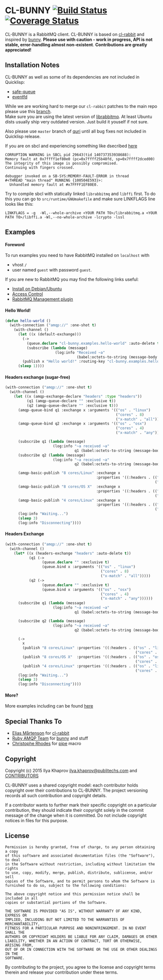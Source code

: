 # CL-BUNNY [![Build Status](https://travis-ci.org/cl-rabbit/cl-bunny.svg)](https://travis-ci.org/cl-rabbit/cl-bunny) [![Coverage Status](https://coveralls.io/repos/cl-rabbit/cl-bunny/badge.svg?branch=master&service=github)](https://coveralls.io/github/cl-rabbit/cl-bunny?branch=master)
CL-BUNNY is a RabbitMQ client. CL-BUNNY is based on [cl-rabbit](https://github.com/lokedhs/cl-rabbit) and inspired by [bunny](https://github.com/ruby-amqp/bunny).
**Please use with caution - work in progress, API is not stable, error-handling almost non-existent**. **Contributions are greatly appreciated!**

## Installation Notes
CL-BUNNY as well as some of its dependencies are not included in Quicklisp:
* [safe-queue](https://github.com/deadtrickster/safe-queue)
* [eventfd](https://github.com/deadtrickster/eventfd)

While we are working hard to merge our `cl-rabbit` patches to the main repo
please use this [branch](https://github.com/deadtrickster/cl-rabbit/tree/master1).<br>
Make sure you are using the latest version of [librabbitmq](https://github.com/alanxz/rabbitmq-c). At least Ubuntu dists usually
ship very outdated version. Just build it youself if not sure.

Also please use `master` branch of [quri](https://github.com/fukamachi/quri)
until all bug fixes not included in Quicklisp release.

If you are on sbcl and experiencing something like dsecribed [here](http://stackoverflow.com/questions/32897952/sending-messages-to-rabbit-mq-using-lisp-inside-a-docker-container)
```
CORRUPTION WARNING in SBCL pid 29643(tid 140737353938688):
Memory fault at 0x7ffff1ef80e0 (pc=0x7ffff25b48fd, sp=0x7ffff2dced00)
The integrity of this image is possibly compromised.
Continuing with fingers crossed.

debugger invoked on a SB-SYS:MEMORY-FAULT-ERROR in thread
#<THREAD "main thread" RUNNING {100504E593}>:
  Unhandled memory fault at #x7FFFF1EF80E0.
```
Try to compile sbcl with statically linked `librabbitmq` and `libffi` first.
To do this you can go to `src/runtime/GNUmakefile` and
make sure LINKFLAGS line looks like this: 
```
LINKFLAGS = -g  -Wl,--whole-archive <YOUR PATH TO>/librabbitmq.a <YOUR PATH TO>/libffi.a -Wl,--no-whole-archive -lcrypto -lssl
```


## Examples
#### Foreword
To run examples you need to have RabbitMQ installed on `localhost` with
* vhost `/`
* user named `guest` with password `guest`.

If you are new to RabbitMQ you may find the following links useful:
* [Install on Debian/Ubuntu](https://www.rabbitmq.com/install-debian.html)
* [Access Control](https://www.rabbitmq.com/access-control.html)
* [RabbitMQ Management plugin](https://www.rabbitmq.com/management.html)


#### Hello World!

```lisp
(defun hello-world ()
  (with-connection ("amqp://" :one-shot t)
    (with-channel ()
      (let ((x (default-exchange)))
        (->
          (queue.declare "cl-bunny.examples.hello-world" :auto-delete t)
          (subscribe (lambda (message)
                       (log:info "Received ~a"
                                 (babel:octets-to-string (message-body message))))))
        (publish x "Hello world!" :routing-key "cl-bunny.examples.hello-world"))
      (sleep 1))))
```
#### Headers exchange (sugar-free)

```lisp
(with-connection ("amqp://" :one-shot t)
  (with-channel ()
    (let ((x (amqp-exchange-declare "headers" :type "headers"))
          (q1 (amqp-queue-declare "" :exclusive t))
          (q2 (amqp-queue-declare "" :exclusive t)))
      (amqp-queue-bind q1 :exchange x :arguments '(("os" . "linux")
                                                   ("cores" . 8)
                                                   ("x-match" . "all")))
      (amqp-queue-bind q2 :exchange x :arguments '(("os" . "osx")
                                                   ("cores" . 4)
                                                   ("x-match" . "any")))

      (subscribe q1 (lambda (message)
                      (log:info "~a received ~a"
                                q1 (babel:octets-to-string (message-body message)))))
      (subscribe q2 (lambda (message)
                      (log:info "~a received ~a"
                                q2 (babel:octets-to-string (message-body message)))))

      (amqp-basic-publish "8 cores/Linux" :exchange x
                                          :properties '((:headers . (("os" . "linux")
                                                                     ("cores" . 8)))))
      (amqp-basic-publish "8 cores/OS X"  :exchange x
                                          :properties '((:headers . (("os" . "osx")
                                                                     ("cores" . 8)))))
      (amqp-basic-publish "4 cores/Linux" :exchange x
                                          :properties '((:headers . (("os" . "linux")
                                                                     ("cores" . 4)))))
      (log:info "Waiting...")
      (sleep 3)
      (log:info "Disconnecting"))))
```

#### Headers Exchange
```lisp
(with-connection ("amqp://" :one-shot t)
  (with-channel ()
    (let* ((x (headers-exchange "headers" :auto-delete t))
           (q1 (->
                 (queue.declare "" :exclusive t)
                 (queue.bind x :arguments '(("os" . "linux")
                                            ("cores" . 8)
                                            ("x-match" . "all")))))
           (q2 (->
                 (queue.declare "" :exclusive t)
                 (queue.bind x :arguments '(("os" . "osx")
                                            ("cores" . 4)
                                            ("x-match" . "any"))))))
      (subscribe q1 (lambda (message)
                      (log:info "~a received ~a"
                                q1 (babel:octets-to-string (message-body message)))))

      (subscribe q2 (lambda (message)
                      (log:info "~a received ~a"
                                q2 (babel:octets-to-string (message-body message)))))

      (->
        x
        (publish "8 cores/Linux" :properties '((:headers . (("os" . "linux")
                                                            ("cores" . 8)))))
        (publish "8 cores/OS X"  :properties '((:headers . (("os" . "osx")
                                                            ("cores" . 8)))))
        (publish "4 cores/Linux" :properties '((:headers . (("os" . "linux")
                                                            ("cores" . 4))))))
      (log:info "Waiting...")
      (sleep 3)
      (log:info "Disconnecting"))))
```

#### More?
More examples including can be found [here](examples)

## Special Thanks To
* [Elias Mårtenson](https://github.com/lokedhs) for [cl-rabbit](https://github.com/lokedhs/cl-rabbit)
* [Ruby AMQP Team](https://github.com/ruby-amqp) for [bunny](https://github.com/ruby-amqp/bunny) and stuff
* [Christophe Rhodes](http://christophe.rhodes.io/) for [pipe](http://christophe.rhodes.io/notes/blog/posts/2014/code_walking_for_pipe_sequencing/) macro

## Copyright
Copyright (c) 2015 Ilya Khaprov <ilya.khaprov@publitechs.com> and [CONTRIBUTORS](CONTRIBUTORS.md)

CL-BUNNY uses a shared copyright model: each contributor holds copyright over their contributions to CL-BUNNY. The project versioning records all such contribution and copyright details.

If a contributor wants to further mark their specific copyright on a particular contribution, they should indicate their copyright solely in the commit message of the change when it is committed. Do not include copyright notices in files for this purpose.

## License
```
Permission is hereby granted, free of charge, to any person obtaining a copy
of this software and associated documentation files (the "Software"), to deal
in the Software without restriction, including without limitation the rights
to use, copy, modify, merge, publish, distribute, sublicense, and/or sell
copies of the Software, and to permit persons to whom the Software is
furnished to do so, subject to the following conditions:

The above copyright notice and this permission notice shall be included in all
copies or substantial portions of the Software.

THE SOFTWARE IS PROVIDED "AS IS", WITHOUT WARRANTY OF ANY KIND, EXPRESS OR
IMPLIED, INCLUDING BUT NOT LIMITED TO THE WARRANTIES OF MERCHANTABILITY,
FITNESS FOR A PARTICULAR PURPOSE AND NONINFRINGEMENT. IN NO EVENT SHALL THE
AUTHORS OR COPYRIGHT HOLDERS BE LIABLE FOR ANY CLAIM, DAMAGES OR OTHER
LIABILITY, WHETHER IN AN ACTION OF CONTRACT, TORT OR OTHERWISE, ARISING FROM,
OUT OF OR IN CONNECTION WITH THE SOFTWARE OR THE USE OR OTHER DEALINGS IN THE
SOFTWARE.
```

By contributing to the project, you agree to the license and copyright terms therein and release your contribution under these terms.

